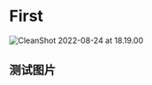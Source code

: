 # First


![CleanShot 2022-08-24 at 18.19.00](http://rh46kyfua.hd-bkt.clouddn.com/img/CleanShot%202022-08-24%20at%2018.19.00.png)   

## 测试图片

